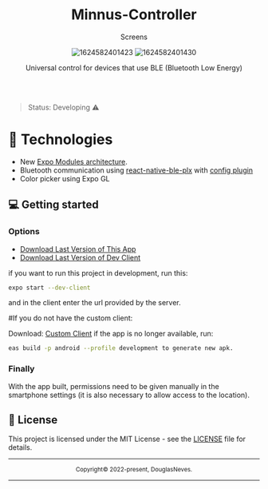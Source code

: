 <div align="center">

  <h1>Minnus-Controller</h1>
 
   <p>Screens</p>
  
  ![1624582401423](https://user-images.githubusercontent.com/63128431/123353175-515e8a80-d537-11eb-9d8d-62feb27850d6.gif)
  ![1624582401430](https://user-images.githubusercontent.com/63128431/123353230-6c30ff00-d537-11eb-80ad-6d4cfd3501b6.gif)
  
  
  
  <p>Universal control for devices that use BLE (Bluetooth Low Energy)</p>
 </div>

<div align="center">
  
</div>

<br>
<br>

>Status: Developing ⚠️
#  📱 Technologies
 
  - New [Expo Modules architecture](https://blog.expo.dev/whats-new-in-expo-modules-infrastructure-7a7cdda81ebc).
  - Bluetooth communication using [react-native-ble-plx](https://github.com/dotintent/react-native-ble-plx) with [config plugin](https://github.com/expo/config-plugins/tree/main/packages/react-native-ble-plx)
  - Color picker using Expo GL  


## 💻 Getting started

### Options

- [Download Last Version of This App](https://expo.dev/accounts/neves369/projects/Minnus-Controller/builds/21dc0b4a-ef95-4a3d-858d-3ab0688a8ba4)
- [Download Last Version of Dev Client](https://expo.dev/accounts/neves369/projects/Minnus-Controller/builds/478125d2-3c05-4199-b953-f48b884eba15)  

if you want to run this project in development, run this:
```bash
expo start --dev-client
```
and in the client enter the url provided by the server.

#If you do not have the custom client:

Download:
[Custom Client](https://expo.dev/accounts/dneves-zti/projects/teste/builds/f5536606-002d-4299-873c-643c51106967)
if the app is no longer available, run:
```bash
eas build -p android --profile development to generate new apk.
```


### Finally

With the app built, permissions need to be given manually in the smartphone settings (it is also necessary to allow access to the location).
## 📝 License

This project is licensed under the MIT License - see the [LICENSE](LICENSE) file for details.

<hr>
<div align="center">
  <sub>Copyright© 2022-present, DouglasNeves.</sub>
</div>
<hr>
